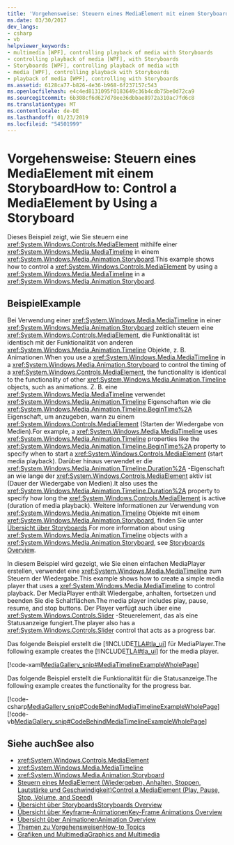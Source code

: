 ```yaml
---
title: 'Vorgehensweise: Steuern eines MediaElement mit einem Storyboard'
ms.date: 03/30/2017
dev_langs:
- csharp
- vb
helpviewer_keywords:
- multimedia [WPF], controlling playback of media with Storyboards
- controlling playback of media [WPF], with Storyboards
- Storyboards [WPF], controlling playback of media with
- media [WPF], controlling playback with Storyboards
- playback of media [WPF], controlling with Storyboards
ms.assetid: 6128ca77-b826-4e36-b968-6f237157c543
ms.openlocfilehash: e4c4ed8131095f0183649c36b4cdb75be0d72ca9
ms.sourcegitcommit: 6b308cf6d627d78ee36dbbae8972a310ac7fd6c8
ms.translationtype: MT
ms.contentlocale: de-DE
ms.lasthandoff: 01/23/2019
ms.locfileid: "54501999"
---
```

# <a name="how-to-control-a-mediaelement-by-using-a-storyboard"></a><span data-ttu-id="f7406-102">Vorgehensweise: Steuern eines MediaElement mit einem Storyboard</span><span class="sxs-lookup"><span data-stu-id="f7406-102">How to: Control a MediaElement by Using a Storyboard</span></span>
<span data-ttu-id="f7406-103">Dieses Beispiel zeigt, wie Sie steuern eine <xref:System.Windows.Controls.MediaElement> mithilfe einer <xref:System.Windows.Media.MediaTimeline> in einem <xref:System.Windows.Media.Animation.Storyboard>.</span><span class="sxs-lookup"><span data-stu-id="f7406-103">This example shows how to control a <xref:System.Windows.Controls.MediaElement> by using a <xref:System.Windows.Media.MediaTimeline> in a <xref:System.Windows.Media.Animation.Storyboard>.</span></span>  
  
## <a name="example"></a><span data-ttu-id="f7406-104">Beispiel</span><span class="sxs-lookup"><span data-stu-id="f7406-104">Example</span></span>  
 <span data-ttu-id="f7406-105">Bei Verwendung einer <xref:System.Windows.Media.MediaTimeline> in einer <xref:System.Windows.Media.Animation.Storyboard> zeitlich steuern eine <xref:System.Windows.Controls.MediaElement>, die Funktionalität ist identisch mit der Funktionalität von anderen <xref:System.Windows.Media.Animation.Timeline> Objekte, z. B. Animationen.</span><span class="sxs-lookup"><span data-stu-id="f7406-105">When you use a <xref:System.Windows.Media.MediaTimeline> in a <xref:System.Windows.Media.Animation.Storyboard> to control the timing of a <xref:System.Windows.Controls.MediaElement>, the functionality is identical to the functionality of other <xref:System.Windows.Media.Animation.Timeline> objects, such as animations.</span></span> <span data-ttu-id="f7406-106">Z. B. eine <xref:System.Windows.Media.MediaTimeline> verwendet <xref:System.Windows.Media.Animation.Timeline> Eigenschaften wie die <xref:System.Windows.Media.Animation.Timeline.BeginTime%2A> Eigenschaft, um anzugeben, wann zu einem <xref:System.Windows.Controls.MediaElement> (Starten der Wiedergabe von Medien).</span><span class="sxs-lookup"><span data-stu-id="f7406-106">For example, a <xref:System.Windows.Media.MediaTimeline> uses <xref:System.Windows.Media.Animation.Timeline> properties like the <xref:System.Windows.Media.Animation.Timeline.BeginTime%2A> property to specify when to start a <xref:System.Windows.Controls.MediaElement> (start media playback).</span></span> <span data-ttu-id="f7406-107">Darüber hinaus verwendet er die <xref:System.Windows.Media.Animation.Timeline.Duration%2A> -Eigenschaft an wie lange der <xref:System.Windows.Controls.MediaElement> aktiv ist (Dauer der Wiedergabe von Medien).</span><span class="sxs-lookup"><span data-stu-id="f7406-107">It also uses the <xref:System.Windows.Media.Animation.Timeline.Duration%2A> property to specify how long the <xref:System.Windows.Controls.MediaElement> is active (duration of media playback).</span></span> <span data-ttu-id="f7406-108">Weitere Informationen zur Verwendung von <xref:System.Windows.Media.Animation.Timeline> Objekte mit einem <xref:System.Windows.Media.Animation.Storyboard>, finden Sie unter [Übersicht über Storyboards](../../../../docs/framework/wpf/graphics-multimedia/storyboards-overview.md).</span><span class="sxs-lookup"><span data-stu-id="f7406-108">For more information about using <xref:System.Windows.Media.Animation.Timeline> objects with a <xref:System.Windows.Media.Animation.Storyboard>, see [Storyboards Overview](../../../../docs/framework/wpf/graphics-multimedia/storyboards-overview.md).</span></span>  
  
 <span data-ttu-id="f7406-109">In diesem Beispiel wird gezeigt, wie Sie einen einfachen MediaPlayer erstellen, verwendet eine <xref:System.Windows.Media.MediaTimeline> zum Steuern der Wiedergabe.</span><span class="sxs-lookup"><span data-stu-id="f7406-109">This example shows how to create a simple media player that uses a <xref:System.Windows.Media.MediaTimeline> to control playback.</span></span> <span data-ttu-id="f7406-110">Der MediaPlayer enthält Wiedergabe, anhalten, fortsetzen und beenden Sie die Schaltflächen.</span><span class="sxs-lookup"><span data-stu-id="f7406-110">The media player includes play, pause, resume, and stop buttons.</span></span> <span data-ttu-id="f7406-111">Der Player verfügt auch über eine <xref:System.Windows.Controls.Slider> -Steuerelement, das als eine Statusanzeige fungiert.</span><span class="sxs-lookup"><span data-stu-id="f7406-111">The player also has a <xref:System.Windows.Controls.Slider> control that acts as a progress bar.</span></span>  
  
 <span data-ttu-id="f7406-112">Das folgende Beispiel erstellt die [!INCLUDE[TLA#tla_ui](../../../../includes/tlasharptla-ui-md.md)] für MediaPlayer.</span><span class="sxs-lookup"><span data-stu-id="f7406-112">The following example creates the [!INCLUDE[TLA#tla_ui](../../../../includes/tlasharptla-ui-md.md)] for the media player.</span></span>  
  
 [!code-xaml[MediaGallery_snip#MediaTimelineExampleWholePage](../../../../samples/snippets/visualbasic/VS_Snippets_Wpf/MediaGallery_snip/VB/MediaTimelineExample.xaml#mediatimelineexamplewholepage)]  
  
 <span data-ttu-id="f7406-113">Das folgende Beispiel erstellt die Funktionalität für die Statusanzeige.</span><span class="sxs-lookup"><span data-stu-id="f7406-113">The following example creates the functionality for the progress bar.</span></span>  
  
 [!code-csharp[MediaGallery_snip#CodeBehindMediaTimelineExampleWholePage](../../../../samples/snippets/csharp/VS_Snippets_Wpf/MediaGallery_snip/CSharp/MediaTimelineExample.xaml.cs#codebehindmediatimelineexamplewholepage)]
 [!code-vb[MediaGallery_snip#CodeBehindMediaTimelineExampleWholePage](../../../../samples/snippets/visualbasic/VS_Snippets_Wpf/MediaGallery_snip/VB/MediaTimelineExample.xaml.vb#codebehindmediatimelineexamplewholepage)]  
  
## <a name="see-also"></a><span data-ttu-id="f7406-114">Siehe auch</span><span class="sxs-lookup"><span data-stu-id="f7406-114">See also</span></span>
- <xref:System.Windows.Controls.MediaElement>
- <xref:System.Windows.Media.MediaTimeline>
- <xref:System.Windows.Media.Animation.Storyboard>
- [<span data-ttu-id="f7406-115">Steuern eines MediaElement (Wiedergeben, Anhalten, Stoppen, Lautstärke und Geschwindigkeit)</span><span class="sxs-lookup"><span data-stu-id="f7406-115">Control a MediaElement (Play, Pause, Stop, Volume, and Speed)</span></span>](../../../../docs/framework/wpf/graphics-multimedia/how-to-control-a-mediaelement-play-pause-stop-volume-and-speed.md)
- [<span data-ttu-id="f7406-116">Übersicht über Storyboards</span><span class="sxs-lookup"><span data-stu-id="f7406-116">Storyboards Overview</span></span>](../../../../docs/framework/wpf/graphics-multimedia/storyboards-overview.md)
- [<span data-ttu-id="f7406-117">Übersicht über Keyframe-Animationen</span><span class="sxs-lookup"><span data-stu-id="f7406-117">Key-Frame Animations Overview</span></span>](../../../../docs/framework/wpf/graphics-multimedia/key-frame-animations-overview.md)
- [<span data-ttu-id="f7406-118">Übersicht über Animationen</span><span class="sxs-lookup"><span data-stu-id="f7406-118">Animation Overview</span></span>](../../../../docs/framework/wpf/graphics-multimedia/animation-overview.md)
- [<span data-ttu-id="f7406-119">Themen zu Vorgehensweisen</span><span class="sxs-lookup"><span data-stu-id="f7406-119">How-to Topics</span></span>](../../../../docs/framework/wpf/graphics-multimedia/audio-and-video-how-to-topics.md)
- [<span data-ttu-id="f7406-120">Grafiken und Multimedia</span><span class="sxs-lookup"><span data-stu-id="f7406-120">Graphics and Multimedia</span></span>](../../../../docs/framework/wpf/graphics-multimedia/index.md)
